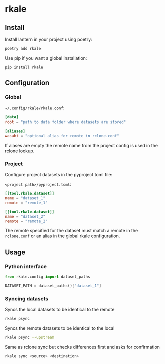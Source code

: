 # rkale

## Install

Install lantern in your project using poetry:

```bash
poetry add rkale
```

Use pip if you want a global installation:

```bash
pip install rkale
```

## Configuration

### Global

`~/.config/rkale/rkale.conf`:
```toml
[data]
root = "path to data folder where datasets are stored"

[aliases]
wasabi = "optional alias for remote in rclone.conf"
```

If alases are empty the remote name from the project config is used in the rclone lookup.

### Project
Configure project datasets in the pyproject.toml file:

`<project path>/pyproject.toml`:
```toml
[[tool.rkale.dataset]]
name = "dataset_1"
remote = "remote_1"

[[tool.rkale.dataset]]
name = "dataset_2"
remote = "remote_2"
```

The remote specified for the dataset must match a remote in the `rclone.conf` or an alias in the global rkale configuration.

## Usage

### Python interface

```python
from rkale.config import dataset_paths

DATASET_PATH = dataset_paths()["dataset_1"]
```

### Syncing datasets

Syncs the local datasets to be identical to the remote

```bash
rkale psync
```

Syncs the remote datasets to be identical to the local

```bash
rkale psync --upstream
```

Same as rclone sync but checks differences first and asks for confirmation

```bash
rkale sync <source> <destination>
```
